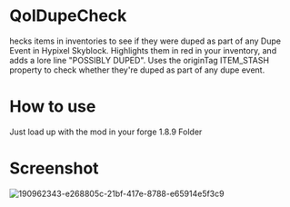 # QolDupeCheck
hecks items in inventories to see if they were duped as part of any Dupe Event in Hypixel Skyblock.  Highlights them in red in your inventory, and adds a lore line "POSSIBLY DUPED".  Uses the originTag ITEM_STASH property to check whether they're duped as part of any dupe event.  
# How to use
Just load up with the mod in your forge 1.8.9 Folder
# Screenshot
![190962343-e268805c-21bf-417e-8788-e65914e5f3c9](https://user-images.githubusercontent.com/104325158/193496528-acc2175f-6d0c-4b4c-962f-db425a3af0f8.png)

